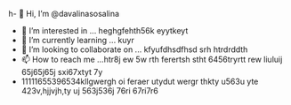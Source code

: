 h- 👋 Hi, I’m @davalinasosalina
- 👀 I’m interested in ... heghgfehth56k eyytkeyt
- 🌱 I’m currently learning ... kuyr
- 💞️ I’m looking to collaborate on ... kfyufdhsdfhsd srh htrdrddth
- 📫 How to reach me ...htr8j ew 5w rth ferertsh stht 6456tryrtt rew liuluij 65j65j65j sxi67xtyt 7y
- 11111655396534kllgwergh oi feraer utydut wergr thkty u563u yte
423v,hjjvjh,ty uj 563j536j 76ri 67ri7r6
<!---ertu
davalinasosalina/davalinasosalina is a ✨ special ✨ repository because its `README.md` (this file) appears on your GitHub profile.
You can click the Preview link to take a look at your changes.
--->
